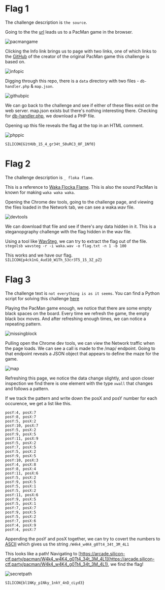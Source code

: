 # Flag 1
The challenge description is `the source`. 

Going to the the [url](https://arcade.silicon-ctf.party/pacman/) leads us to a PacMan game in the browser.

![pacmangame](./images/gamepic.png "pacmangame")

Clicking the Info link brings us to page with two links, one of which links to the [GitHub](https://github.com/platzhersh/pacman-canvas) of the creator of the original PacMan game this challenge is based on.

![infopic](./images/infopic.png "infopage")

Digging through this repo, there is a `data` directory with two files - `db-handler.php` & `map.json`.

![githubpic](./images/githubpic.png "githubpic")

We can go back to the challenge and see if either of these files exist on the web server. map.json exists but there's nothing interesting there. Checking for [db-handler.php](https://arcade.silicon-ctf.party/pacman/data/db-handler.php), we download a PHP file. 

Opening up this file reveals the flag at the top in an HTML comment.

![phppic](./images/phppic.png "phppic")

`SILICON{G1tHUb_15_4_gr34t_S0uRC3_0F_1Nf0}`

# Flag 2
The challenge description is `_ floka flame`. 

This is a reference to [Waka Flocka Flame](https://en.wikipedia.org/wiki/Waka_Flocka_Flame). This is also the sound PacMan is known for making `waka waka waka`.

Opening the Chrome dev tools, going to the challenge page, and viewing the files loaded in the Network tab, we can see a waka.wav file.

![devtools](./images/devtools.png "devtools")

We can download that file and see if there's any data hidden in it. This is a steganopgraphy challenge with the flag hidden in the wav file.

Using a tool like [WavSteg](https://github.com/ragibson/Steganography/blob/master/stego_lsb/WavSteg.py), we can try to extract the flag out of the file.
`stegolsb wavsteg -r -i waka.wav -o flag.txt -n 1 -b 100`

This works and we have our flag.
`SILICON{p4ck1nG_4ud10_W1Th_53cr3T5_15_3Z_pZ}`

# Flag 3 
The challenge text is `not everything is as it seems`. You can find a Python script for solving this challenge [here](./flag3-solver/)

Playing the PacMan game enough, we notice that there are some empty black spaces on the board. Every time we refresh the game, the empty black box moves. And after refreshing enough times, we can notice a repeating pattern.

![missingblock](./images/missingblock.png "missingblock")

Pulling open the Chrome dev tools, we can view the Network traffic when the page loads. We can see a call is made to the /map/ endpoint. Going to that endpoint reveals a JSON object that appears to define the maze for the game.

![map](./images/map.png "map")

Refreshing this page, we notice the data change slightly, and upon closer inspection we find there is one element with the type `xwall` that changes and follows a pattern.

If we track the pattern and write down the posX and posY number for each occurence, we get a list like this.
```
posY:4, posX:7
posY:8, posX:7
posY:5, posX:2
posY:10, posX:7
posY:5, posX:2
posY:9, posX:5
posY:11, posX:9
posY:5, posX:2
posY:7, posX:5
posY:5, posX:2
posY:9, posX:5
posY:10, posX:3
posY:4, posX:8
posY:8, posX:4
posY:11, posX:6
posY:5, posX:2
posY:9, posX:5
posY:5, posX:1
posY:5, posX:2
posY:11, posX:6
posY:9, posX:5
posY:5, posX:1
posY:7, posX:7
posY:9, posX:5
posY:5, posX:2
posY:7, posX:6
posY:4, posX:9
posY:4, posX:7
```

Appending the posY and posX together, we can try to covert the numbers to [ASCII](https://www.asciitable.com/) which gives us the string `/W4k4_w4K4_g0Tt4_34t_3M_4L1`

This looks like a path! Navigating to [https://arcade.silicon-ctf.party/pacman/W4k4_w4K4_g0Tt4_34t_3M_4L1](https://arcade.silicon-ctf.party/pacman/W4k4_w4K4_g0Tt4_34t_3M_4L1), we find the flag!

![secretpath](./images/secretpath.png "secretpath")

`SILICON{bl1NKy_p1Nky_1nkY_4nD_cLyd3}`